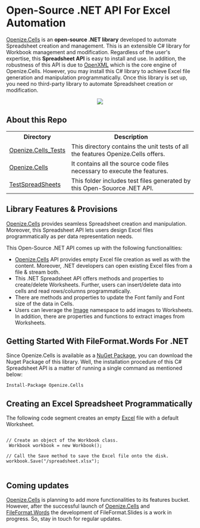 # Open-Source .NET API For Excel Automation

<p> <a href="https://openize-cells.github.io/Openize.Cells-for-.NET/">Openize.Cells</a> is an <b>open-source .NET library</b> developed to automate Spreadsheet creation and management. This is an extensible C# library for Workbook management and modification. Regardless of the user's expertise, this <b>Spreadsheet API</b> is easy to install and use. In addition, the robustness of this API is due to <a href="https://learn.microsoft.com/en-us/office/open-xml/word-processing">OpenXML</a> which is the core engine of Openize.Cells. However, you may install this C# library to achieve Excel file generation and manipulation programmatically. Once this library is set up, you need no third-party library to automate Spreadsheet creation or modification.
</p>
<p align="center" dir="auto">
  <a title="Download ZIP" href="https://github.com/openize-cells/Openize.Cells-for-.NET/archive/master.zip">
    <img src="https://camo.githubusercontent.com/594ea6cc6161dd6c3f7bc55c9022c27b94fe39c74bc90a9a8d144c77b9af1573/687474703a2f2f692e696d6775722e636f6d2f68774e6872475a2e706e67" data-canonical-src="http://i.imgur.com/hwNhrGZ.png" style="max-width: 100%;">
  </a>
</p>

## About this Repo

<table>
  <tr>
    <th>Directory</th>
    <th>Description</th>
  </tr>
  <tr>
    <td><a href = "https://github.com/openize-cells/Openize.Cells-for-.NET/tree/main/Openize.Cells_Tests">Openize.Cells_Tests</a></td>
    <td>This directory contains the unit tests of all the features Openize.Cells offers.</td>
  </tr>
  <tr>
    <td><a href = "https://github.com/openize-cells/Openize.Cells-for-.NET/tree/main/Openize.Cells">Openize.Cells</a></td>
    <td>It contains all the source code files necessary to execute the features.</td>
  </tr>
  <tr>
    <td><a href = "https://github.com/openize-cells/Openize.Cells-for-.NET/tree/main/TestSpreadSheets">TestSpreadSheets</a></td>
    <td>This folder includes test files generated by this Open-Souorce .NET API.</td>
  </tr>
</table>

## Library Features & Provisions

<p> <a href="https://openize-cells.github.io/Openize.Cells-for-.NET/">Openize.Cells</a> provides seamless Spreadsheet creation and manipulation. Moreover, this Spreadsheet API lets users design Excel files programmatically as per data representation needs. </p>

This Open-Source .NET API comes up with the following functionalities:

 - <a href="https://openize-cells.github.io/Openize.Cells-for-.NET/">Openize.Cells</a> API provides empty Excel file creation as well as with the content. Moreover, .NET developers can
   open existing Excel files from a file & stream both.
 - This .NET Spreadsheet API offers methods and properties to create/delete Worksheets. Further, users can insert/delete data into cells and read rows/columns programmatically.
 - There are methods and properties to update the Font family and Font size of the data in Cells.  
 - Users can leverage the <a href="https://openize-cells.github.io/Openize.Cells-for-.NET/api/Openize.Cells.Image.Image.html">Image</a> namespace to add images to Worksheets. In addition, there are properties and functions to extract images from Worksheets.


## Getting Started With FileFormat.Words For .NET

<p>Since Openize.Cells is available as a <a href="#">NuGet Package</a>, you can download the Nuget Package of this library. Well, the installation procedure of this C# Spreadsheet API is a matter of running a single command as mentioned below:  </p>
<code>Install-Package Openize.Cells</code>

## Creating an Excel Spreadsheet Programmatically

The following code segment creates an empty <a href="https://docs.openize.com/spreadsheet/xlsx/">Excel<a/> file with a default Worksheet. 
<pre>
<code>
// Create an object of the Workbook class.
 Workbook workbook = new Workbook();

// Call the Save method to save the Excel file onto the disk.
workbook.Save("/spreadsheet.xlsx");
</code>
</pre>

## Coming updates
<p> <a href="https://openize-cells.github.io/Openize.Cells-for-.NET/">Openize.Cells</a> is planning to add more functionalities to its features bucket. However, after the successful launch of <a href="https://openize-cells.github.io/Openize.Cells-for-.NET/">Openize.Cells</a> and <a href="https://openize-words.github.io/FileFormat.Words-for-.NET/">FileFormat.Words</a> the development of FileFormat.Slides is a work in progress. So, stay in touch for regular updates. </p>
